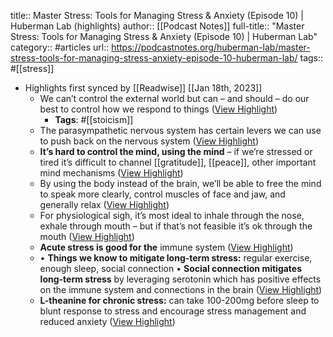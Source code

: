 title:: Master Stress: Tools for Managing Stress & Anxiety (Episode 10) | Huberman Lab (highlights)
author:: [[Podcast Notes]]
full-title:: "Master Stress: Tools for Managing Stress & Anxiety (Episode 10) | Huberman Lab"
category:: #articles
url:: https://podcastnotes.org/huberman-lab/master-stress-tools-for-managing-stress-anxiety-episode-10-huberman-lab/
tags:: #[[stress]]

- Highlights first synced by [[Readwise]] [[Jan 18th, 2023]]
	- We can’t control the external world but can – and should – do our best to control how we respond to things ([View Highlight](https://read.readwise.io/read/01gq28w3fd0wpt6zzr5b5gf429))
		- **Tags**: #[[stoicism]]
	- The parasympathetic nervous system has certain levers we can use to push back on the nervous system ([View Highlight](https://read.readwise.io/read/01gq28wyvc3wpbmc9bp7158sjq))
	- **It’s hard to control the mind, using the mind** – if we’re stressed or tired it’s difficult to channel [[gratitude]], [[peace]], other important mind mechanisms ([View Highlight](https://read.readwise.io/read/01gq28x3wkptsczgjx6fqqrcks))
	- By using the body instead of the brain, we’ll be able to free the mind to speak more clearly, control muscles of face and jaw, and generally relax ([View Highlight](https://read.readwise.io/read/01gq28x9p6vetja1m51qf5kmcq))
	- For physiological sigh, it’s most ideal to inhale through the nose, exhale through mouth – but if that’s not feasible it’s ok through the mouth ([View Highlight](https://read.readwise.io/read/01gq28xn16x05jm3hc866yvt3d))
	- **Acute stress is good for the** immune system ([View Highlight](https://read.readwise.io/read/01gq28y1d7f8mj71z0c372h0jx))
	- •   **Things we know to mitigate long-term stress:** regular exercise, enough sleep, social connection
	  •   **Social connection mitigates long-term stress** by leveraging serotonin which has positive effects on the immune system and connections in the brain ([View Highlight](https://read.readwise.io/read/01gq28ym3yprkn115jmvdxqq09))
	- **L-theanine for chronic stress:** can take 100-200mg before sleep to blunt response to stress and encourage stress management and reduced anxiety ([View Highlight](https://read.readwise.io/read/01gq28z3s93kfyn7mdz6ap6fqh))